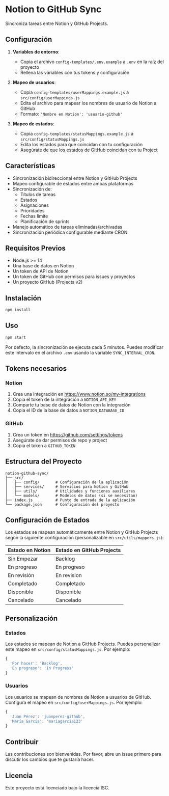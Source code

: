 # Notion to GitHub Sync

Sincroniza tareas entre Notion y GitHub Projects.

## Configuración

1. **Variables de entorno**:
   - Copia el archivo `config-templates/.env.example` a `.env` en la raíz del proyecto
   - Rellena las variables con tus tokens y configuración

2. **Mapeo de usuarios**:
   - Copia `config-templates/userMappings.example.js` a `src/config/userMappings.js`
   - Edita el archivo para mapear los nombres de usuario de Notion a GitHub
   - Formato: `'Nombre en Notion': 'usuario-github'`

3. **Mapeo de estados**:
   - Copia `config-templates/statusMappings.example.js` a `src/config/statusMappings.js`
   - Edita los estados para que coincidan con tu configuración
   - Asegúrate de que los estados de GitHub coincidan con tu Project

## Características

- Sincronización bidireccional entre Notion y GitHub Projects
- Mapeo configurable de estados entre ambas plataformas
- Sincronización de:
  - Títulos de tareas
  - Estados
  - Asignaciones
  - Prioridades
  - Fechas límite
  - Planificación de sprints
- Manejo automático de tareas eliminadas/archivadas
- Sincronización periódica configurable mediante CRON

## Requisitos Previos

- Node.js >= 14
- Una base de datos en Notion
- Un token de API de Notion
- Un token de GitHub con permisos para issues y proyectos
- Un proyecto GitHub (Projects v2)

## Instalación

```bash
npm install
```

## Uso

```bash
npm start
```

Por defecto, la sincronización se ejecuta cada 5 minutos. Puedes modificar este intervalo en el archivo `.env` usando la variable `SYNC_INTERVAL_CRON`.

## Tokens necesarios

### Notion
1. Crea una integración en https://www.notion.so/my-integrations
2. Copia el token de la integración a `NOTION_API_KEY`
3. Comparte tu base de datos de Notion con la integración
4. Copia el ID de la base de datos a `NOTION_DATABASE_ID`

### GitHub
1. Crea un token en https://github.com/settings/tokens
2. Asegúrate de dar permisos de repo y project
3. Copia el token a `GITHUB_TOKEN`

## Estructura del Proyecto

```
notion-github-sync/
├── src/
│   ├── config/       # Configuración de la aplicación
│   ├── services/     # Servicios para Notion y GitHub
│   ├── utils/        # Utilidades y funciones auxiliares
│   └── models/       # Modelos de datos (si se necesitan)
├── index.js          # Punto de entrada de la aplicación
└── package.json      # Configuración del proyecto
```

## Configuración de Estados

Los estados se mapean automáticamente entre Notion y GitHub Projects según la siguiente configuración (personalizable en `src/utils/mappers.js`):

| Estado en Notion | Estado en GitHub Projects |
|-----------------|-------------------------|
| Sin Empezar     | Backlog                |
| En progreso     | En progreso            |
| En revisión     | En revision            |
| Completado      | Completado             |
| Disponible      | Disponible             |
| Cancelado       | Cancelado              |

## Personalización

### Estados
Los estados se mapean de Notion a GitHub Projects. Puedes personalizar este mapeo en `src/config/statusMappings.js`. Por ejemplo:

```javascript
{
  'Por hacer': 'Backlog',
  'En progreso': 'In Progress'
}
```

### Usuarios
Los usuarios se mapean de nombres de Notion a usuarios de GitHub. Configura el mapeo en `src/config/userMappings.js`. Por ejemplo:

```javascript
{
  'Juan Pérez': 'juanperez-github',
  'María García': 'mariagarcia123'
}
```

## Contribuir

Las contribuciones son bienvenidas. Por favor, abre un issue primero para discutir los cambios que te gustaría hacer.

## Licencia

Este proyecto está licenciado bajo la licencia ISC.